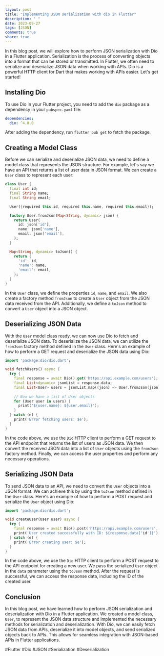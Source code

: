 ```yaml
---
layout: post
title: "Implementing JSON serialization with dio in Flutter"
description: " "
date: 2023-09-27
tags: [JSON]
comments: true
share: true
---
```


In this blog post, we will explore how to perform JSON serialization with Dio in a Flutter application. Serialization is the process of converting objects into a format that can be stored or transmitted. In Flutter, we often need to serialize and deserialize JSON data when working with APIs. Dio is a powerful HTTP client for Dart that makes working with APIs easier. Let's get started!

## Installing Dio

To use Dio in your Flutter project, you need to add the `dio` package as a dependency in your `pubspec.yaml` file:

```yaml
dependencies:
  dio: ^4.0.0
```

After adding the dependency, run `flutter pub get` to fetch the package.

## Creating a Model Class

Before we can serialize and deserialize JSON data, we need to define a model class that represents the JSON structure. For example, let's say we have an API that returns a list of user data in JSON format. We can create a `User` class to represent each user:

```dart
class User {
  final int id;
  final String name;
  final String email;

  User({required this.id, required this.name, required this.email});

  factory User.fromJson(Map<String, dynamic> json) {
    return User(
      id: json['id'],
      name: json['name'],
      email: json['email'],
    );
  }

  Map<String, dynamic> toJson() {
    return {
      'id': id,
      'name': name,
      'email': email,
    };
  }
}
```

In the `User` class, we define the properties `id`, `name`, and `email`. We also create a factory method `fromJson` to create a `User` object from the JSON data received from the API. Additionally, we define a `toJson` method to convert a `User` object into a JSON object.

## Deserializing JSON Data

With the `User` model class ready, we can now use Dio to fetch and deserialize JSON data. To deserialize the JSON data, we can utilize the `fromJson` factory method defined in the `User` class. Here's an example of how to perform a GET request and deserialize the JSON data using Dio:

```dart
import 'package:dio/dio.dart';

void fetchUsers() async {
  try {
    final response = await Dio().get('https://api.example.com/users');
    final List<dynamic> jsonList = response.data;
    final List<User> users = jsonList.map((json) => User.fromJson(json)).toList();
    
    // Now we have a list of User objects
    for (User user in users) {
      print('${user.name}: ${user.email}');
    }
  } catch (e) {
    print('Error fetching users: $e');
  }
}
```

In the code above, we use the `Dio` HTTP client to perform a GET request to the API endpoint that returns the list of users as JSON data. We then convert the received JSON data into a list of `User` objects using the `fromJson` factory method. Finally, we can access the user properties and perform any necessary operations.

## Serializing JSON Data

To send JSON data to an API, we need to convert the `User` objects into a JSON format. We can achieve this by using the `toJson` method defined in the `User` class. Here's an example of how to perform a POST request and serialize the `User` object using Dio:

```dart
import 'package:dio/dio.dart';

void createUser(User user) async {
  try {
    final response = await Dio().post('https://api.example.com/users', data: user.toJson());
    print('User created successfully with ID: ${response.data['id']}');
  } catch (e) {
    print('Error creating user: $e');
  }
}
```

In the code above, we use the `Dio` HTTP client to perform a POST request to the API endpoint for creating a new user. We pass the serialized `User` object in the `data` parameter using the `toJson` method. After the request is successful, we can access the response data, including the ID of the created user.

## Conclusion

In this blog post, we have learned how to perform JSON serialization and deserialization with Dio in a Flutter application. We created a model class, `User`, to represent the JSON data structure and implemented the necessary methods for serialization and deserialization. With Dio, we can easily fetch JSON data from APIs, deserialize it into model objects, and send serialized objects back to APIs. This allows for seamless integration with JSON-based APIs in Flutter applications.

#Flutter #Dio #JSON #Serialization #Deserialization